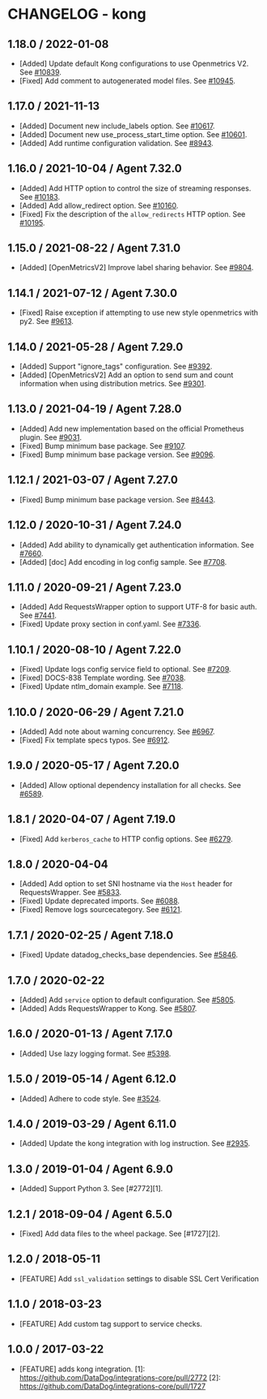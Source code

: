 # CHANGELOG - kong

## 1.18.0 / 2022-01-08

* [Added] Update default Kong configurations to use Openmetrics V2. See [#10839](https://github.com/DataDog/integrations-core/pull/10839).
* [Fixed] Add comment to autogenerated model files. See [#10945](https://github.com/DataDog/integrations-core/pull/10945).

## 1.17.0 / 2021-11-13

* [Added] Document new include_labels option. See [#10617](https://github.com/DataDog/integrations-core/pull/10617).
* [Added] Document new use_process_start_time option. See [#10601](https://github.com/DataDog/integrations-core/pull/10601).
* [Added] Add runtime configuration validation. See [#8943](https://github.com/DataDog/integrations-core/pull/8943).

## 1.16.0 / 2021-10-04 / Agent 7.32.0

* [Added] Add HTTP option to control the size of streaming responses. See [#10183](https://github.com/DataDog/integrations-core/pull/10183).
* [Added] Add allow_redirect option. See [#10160](https://github.com/DataDog/integrations-core/pull/10160).
* [Fixed] Fix the description of the `allow_redirects` HTTP option. See [#10195](https://github.com/DataDog/integrations-core/pull/10195).

## 1.15.0 / 2021-08-22 / Agent 7.31.0

* [Added] [OpenMetricsV2] Improve label sharing behavior. See [#9804](https://github.com/DataDog/integrations-core/pull/9804).

## 1.14.1 / 2021-07-12 / Agent 7.30.0

* [Fixed] Raise exception if attempting to use new style openmetrics with py2. See [#9613](https://github.com/DataDog/integrations-core/pull/9613).

## 1.14.0 / 2021-05-28 / Agent 7.29.0

* [Added] Support "ignore_tags" configuration. See [#9392](https://github.com/DataDog/integrations-core/pull/9392).
* [Added] [OpenMetricsV2] Add an option to send sum and count information when using distribution metrics. See [#9301](https://github.com/DataDog/integrations-core/pull/9301).

## 1.13.0 / 2021-04-19 / Agent 7.28.0

* [Added] Add new implementation based on the official Prometheus plugin. See [#9031](https://github.com/DataDog/integrations-core/pull/9031).
* [Fixed] Bump minimum base package. See [#9107](https://github.com/DataDog/integrations-core/pull/9107).
* [Fixed] Bump minimum base package version. See [#9096](https://github.com/DataDog/integrations-core/pull/9096).

## 1.12.1 / 2021-03-07 / Agent 7.27.0

* [Fixed] Bump minimum base package version. See [#8443](https://github.com/DataDog/integrations-core/pull/8443).

## 1.12.0 / 2020-10-31 / Agent 7.24.0

* [Added] Add ability to dynamically get authentication information. See [#7660](https://github.com/DataDog/integrations-core/pull/7660).
* [Added] [doc] Add encoding in log config sample. See [#7708](https://github.com/DataDog/integrations-core/pull/7708).

## 1.11.0 / 2020-09-21 / Agent 7.23.0

* [Added] Add RequestsWrapper option to support UTF-8 for basic auth. See [#7441](https://github.com/DataDog/integrations-core/pull/7441).
* [Fixed] Update proxy section in conf.yaml. See [#7336](https://github.com/DataDog/integrations-core/pull/7336).

## 1.10.1 / 2020-08-10 / Agent 7.22.0

* [Fixed] Update logs config service field to optional. See [#7209](https://github.com/DataDog/integrations-core/pull/7209).
* [Fixed] DOCS-838 Template wording. See [#7038](https://github.com/DataDog/integrations-core/pull/7038).
* [Fixed] Update ntlm_domain example. See [#7118](https://github.com/DataDog/integrations-core/pull/7118).

## 1.10.0 / 2020-06-29 / Agent 7.21.0

* [Added] Add note about warning concurrency. See [#6967](https://github.com/DataDog/integrations-core/pull/6967).
* [Fixed] Fix template specs typos. See [#6912](https://github.com/DataDog/integrations-core/pull/6912).

## 1.9.0 / 2020-05-17 / Agent 7.20.0

* [Added] Allow optional dependency installation for all checks. See [#6589](https://github.com/DataDog/integrations-core/pull/6589).

## 1.8.1 / 2020-04-07 / Agent 7.19.0

* [Fixed] Add `kerberos_cache` to HTTP config options. See [#6279](https://github.com/DataDog/integrations-core/pull/6279).

## 1.8.0 / 2020-04-04

* [Added] Add option to set SNI hostname via the `Host` header for RequestsWrapper. See [#5833](https://github.com/DataDog/integrations-core/pull/5833).
* [Fixed] Update deprecated imports. See [#6088](https://github.com/DataDog/integrations-core/pull/6088).
* [Fixed] Remove logs sourcecategory. See [#6121](https://github.com/DataDog/integrations-core/pull/6121).

## 1.7.1 / 2020-02-25 / Agent 7.18.0

* [Fixed] Update datadog_checks_base dependencies. See [#5846](https://github.com/DataDog/integrations-core/pull/5846).

## 1.7.0 / 2020-02-22

* [Added] Add `service` option to default configuration. See [#5805](https://github.com/DataDog/integrations-core/pull/5805).
* [Added] Adds RequestsWrapper to Kong. See [#5807](https://github.com/DataDog/integrations-core/pull/5807).

## 1.6.0 / 2020-01-13 / Agent 7.17.0

* [Added] Use lazy logging format. See [#5398](https://github.com/DataDog/integrations-core/pull/5398).

## 1.5.0 / 2019-05-14 / Agent 6.12.0

* [Added] Adhere to code style. See [#3524](https://github.com/DataDog/integrations-core/pull/3524).

## 1.4.0 / 2019-03-29 / Agent 6.11.0

* [Added] Update the kong integration with log instruction. See [#2935](https://github.com/DataDog/integrations-core/pull/2935).

## 1.3.0 / 2019-01-04 / Agent 6.9.0

* [Added] Support Python 3. See [#2772][1].

## 1.2.1 / 2018-09-04 / Agent 6.5.0

* [Fixed] Add data files to the wheel package. See [#1727][2].

## 1.2.0 / 2018-05-11

* [FEATURE] Add `ssl_validation` settings to disable SSL Cert Verification

## 1.1.0 / 2018-03-23

* [FEATURE] Add custom tag support to service checks.

## 1.0.0 / 2017-03-22

* [FEATURE] adds kong integration.
[1]: https://github.com/DataDog/integrations-core/pull/2772
[2]: https://github.com/DataDog/integrations-core/pull/1727
